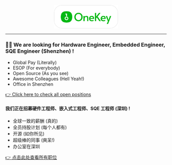 <p align="center">
<img width="200" src="https://github.com/rayston92/graph_bed/blob/e3b2c938fc5b17d68531f69178908afb16266e6a/img/onekey_logo_badge_border.png?raw=trueg"/>
</p>

---
### 🙋‍♂️ We are looking for Hardware Engineer, Embedded Engineer, SQE Engineer (Shenzhen) !

* Global Pay (Literally)
* ESOP (For everybody)
* Open Source (As you see)
* Awesome Colleagues (Hell Yeah!)
* Office in Shenzhen

[👉 Click here to check all open positions](https://onekeyhq.atlassian.net/wiki/spaces/OC/overview)

#### 我们正在招募硬件工程师、嵌入式工程师、SQE 工程师 (深圳) !

* 全球一致的薪酬 (真的)
* 全员持股计划 (每个人都有)
* 开源 (如你所见)
* 超级棒的同事 (爽呆!)
* 办公室在深圳

[👉 点击此处查看所有职位](https://onekeyhq.atlassian.net/wiki/spaces/OC/overview)

